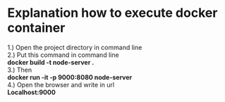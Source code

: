 
# Explanation how to execute docker container

1.) Open the project directory in command line\
2.) Put this command in command line  \
**docker build -t node-server .** \
3.) Then \
**docker run -it -p 9000:8080 node-server** \
4.) Open the browser and write in url \
**Localhost:9000**


